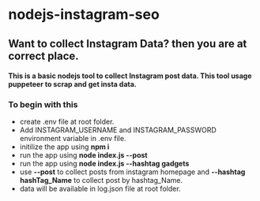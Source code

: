 # nodejs-instagram-seo
## Want to collect Instagram Data? then you are at correct place.

#### This is a basic nodejs tool to collect Instagram post data. This tool usage puppeteer to scrap and get insta data.

### To begin with this
- create .env file at root folder.
- Add INSTAGRAM_USERNAME and INSTAGRAM_PASSWORD environment variable in .env file.
- initilize the app using __npm i__
- run the app using __node index.js --post__
- run the app using __node index.js --hashtag gadgets__
- use __--post__ to collect posts from instagram homepage and __--hashtag hashTag_Name__ to collect post by hashtag_Name.
- data will be available in log.json file at root folder.
